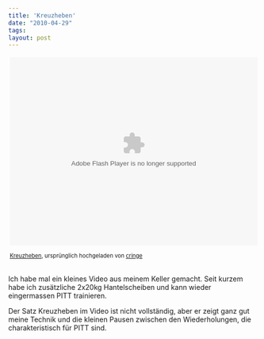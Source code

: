 ```yaml
---
title: 'Kreuzheben'
date: "2010-04-29"
tags: 
layout: post
---
```

<div style="text-align: left; padding: 3px;">
<object height="380" classid="clsid:d27cdb6e-ae6d-11cf-96b8-444553540000" width="500" codebase="http://download.macromedia.com/pub/shockwave/cabs/flash/swflash.cab#version=6,0,40,0"><param name="data" value="http://www.flickr.com/apps/video/stewart.swf?v=71377" />
<param name="flashvars" value="intl_lang=de-de&amp;photo_secret=4d1820fbd6&amp;photo_id=4557708305&amp;flickr_show_info_box=true" />
<param name="bgcolor" value="#000000" />
<param name="allowFullScreen" value="true" />
<param name="src" value="http://www.flickr.com/apps/video/stewart.swf?v=71377" />
<param name="allowfullscreen" value="true" />
<embed data="http://www.flickr.com/apps/video/stewart.swf?v=71377" src="http://www.flickr.com/apps/video/stewart.swf?v=71377" allowfullscreen="true" type="application/x-shockwave-flash" height="380" flashvars="intl_lang=de-de&amp;photo_secret=4d1820fbd6&amp;photo_id=4557708305&amp;flickr_show_info_box=true" width="500"></embed></object>

<span style="font-size: 0.8em; margin-top: 0px;"><a href="http://www.flickr.com/photos/cringe/4557708305/">Kreuzheben</a>, urspr&uuml;nglich hochgeladen von <a href="http://www.flickr.com/people/cringe/">cringe</a></span>
</div>
<p class="flickr-yourcomment">Ich habe mal ein kleines Video aus meinem Keller gemacht. Seit kurzem habe ich zus&auml;tzliche 2x20kg Hantelscheiben und kann wieder eingermassen PITT trainieren.</p>
Der Satz Kreuzheben im Video ist nicht vollst&auml;ndig, aber  er zeigt ganz gut meine Technik und die kleinen Pausen zwischen den Wiederholungen, die charakteristisch f&uuml;r PITT sind.
